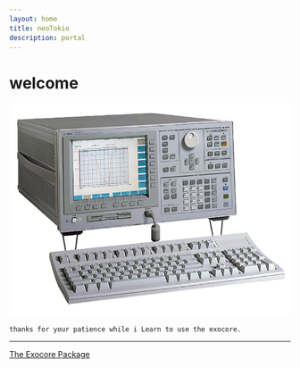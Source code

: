 ```yaml
---
layout: home
title: neoTokio
description: portal
---
```

# welcome

![scope](/images/scope.png)

`thanks for your patience while i Learn to use the exocore. `


---

[The Exocore Package](https://exocore.netlify.app)


